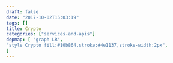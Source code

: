 ```yaml
---
draft: false
date: "2017-10-02T15:03:19"
tags: []
title: Crypto
categories: ["services-and-apis"]
depmap: [ "graph LR",
"style Crypto fill:#10b864,stroke:#4e1137,stroke-width:2px",
]
---
```

			